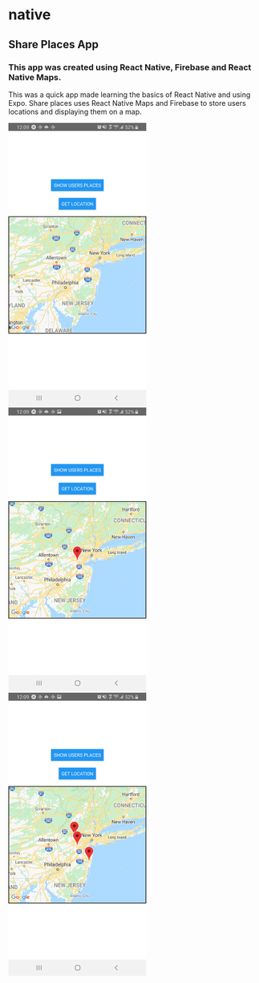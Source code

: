 # native

## **Share Places App**

### This app was created using React Native, Firebase and React Native Maps.

This was a quick app made learning the basics of React Native and using Expo. Share places uses React Native Maps and Firebase to store users locations and displaying them on a map. 


  <img src="/share-place/assets/blankmap.jpg" width="275"> <img src="/share-place/assets/userlocation.jpg" width="275"> <img src="/share-place/assets/alluserslocations.jpg" width="275">
